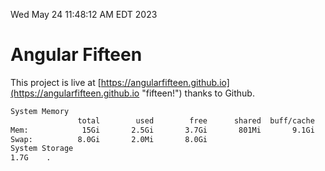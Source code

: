 Wed May 24 11:48:12 AM EDT 2023

# Angular Fifteen


This project is live at [https://angularfifteen.github.io](https://angularfifteen.github.io "fifteen!") thanks to Github.

```bash
System Memory
               total        used        free      shared  buff/cache   available
Mem:            15Gi       2.5Gi       3.7Gi       801Mi       9.1Gi        11Gi
Swap:          8.0Gi       2.0Mi       8.0Gi
System Storage
1.7G	.
```
```bash
